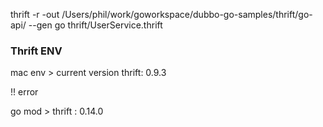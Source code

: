 thrift -r -out /Users/phil/work/goworkspace/dubbo-go-samples/thrift/go-api/ --gen go thrift/UserService.thrift

### Thrift ENV

mac env > current version thrift: 0.9.3

!! error

go mod > thrift : 0.14.0




